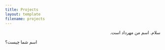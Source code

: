 ```yaml
---
title: Projects
layout: template
filename: projects
--- 
```


<p dir="rtl" align="right">
سلام. اسم من مهرداد است.
  
اسم شما چیست؟
</p>
